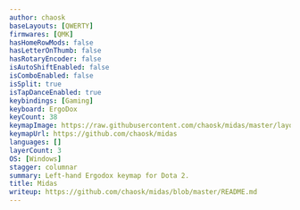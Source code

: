 ```yaml
---
author: chaosk
baseLayouts: [QWERTY]
firmwares: [QMK]
hasHomeRowMods: false
hasLetterOnThumb: false
hasRotaryEncoder: false
isAutoShiftEnabled: false
isComboEnabled: false
isSplit: true
isTapDanceEnabled: true
keybindings: [Gaming]
keyboard: ErgoDox
keyCount: 38
keymapImage: https://raw.githubusercontent.com/chaosk/midas/master/layout.png
keymapUrl: https://github.com/chaosk/midas
languages: []
layerCount: 3
OS: [Windows]
stagger: columnar
summary: Left-hand Ergodox keymap for Dota 2.
title: Midas
writeup: https://github.com/chaosk/midas/blob/master/README.md
---
```

